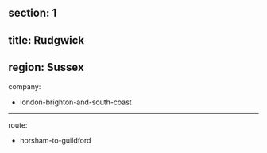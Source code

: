 section: 1
----
title: Rudgwick
----
region: Sussex
----
company:
- london-brighton-and-south-coast
----
route:
- horsham-to-guildford
